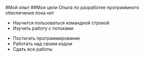 #Мой опыт
##Мои цели
Опыта по разработке программного обеспечения пока нет
<ul>
  <li>Научится пользоваться командной строкой</li>
  <li>Изучить работу с потоками</li>
</ul>

<ul>
  <li>Постигать программирование</li>
  <li>Работать над своим кодом</li>
  <li>Сдать все работы</li>
</ul>
